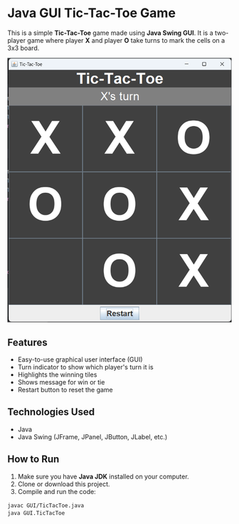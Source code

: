 # Java GUI Tic-Tac-Toe Game

This is a simple **Tic-Tac-Toe** game made using **Java Swing GUI**. It is a two-player game where player **X** and player **O** take turns to mark the cells on a 3x3 board.

![Tic-Tac-Toe Screenshot](tictactoe.png)

## Features

- Easy-to-use graphical user interface (GUI)
- Turn indicator to show which player's turn it is
- Highlights the winning tiles
- Shows message for win or tie
- Restart button to reset the game

## Technologies Used

- Java
- Java Swing (JFrame, JPanel, JButton, JLabel, etc.)

## How to Run

1. Make sure you have **Java JDK** installed on your computer.
2. Clone or download this project.
3. Compile and run the code:

```bash
javac GUI/TicTacToe.java
java GUI.TicTacToe
